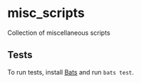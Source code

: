 # misc_scripts

Collection of miscellaneous scripts

## Tests

To run tests, install [Bats](https://github.com/bats-core/bats-core) and run `bats test`.
